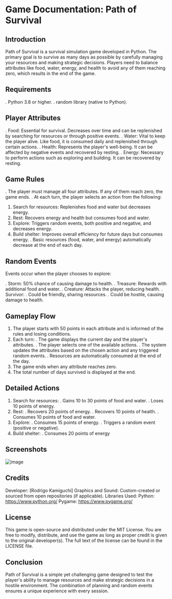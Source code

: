# Game Documentation: Path of Survival

## Introduction
Path of Survival is a survival simulation game developed in Python. The primary goal is to survive as many days as possible by carefully managing your resources and making strategic decisions. Players need to balance attributes like food, water, energy, and health to avoid any of them reaching zero, which results in the end of the game.

## Requirements
. Python 3.8 or higher.
. random library (native to Python).

## Player Attributes
. Food: Essential for survival. Decreases over time and can be replenished by searching for resources or through positive events.
. Water: Vital to keep the player alive. Like food, it is consumed daily and replenished through certain actions.
. Health: Represents the player's well-being. It can be affected by negative events and recovered by resting.
. Energy: Necessary to perform actions such as exploring and building. It can be recovered by resting.

## Game Rules
. The player must manage all four attributes. If any of them reach zero, the game ends.
. At each turn, the player selects an action from the following:
 1. Search for resources: Replenishes food and water but decreases energy.
 2. Rest: Recovers energy and health but consumes food and water.
 3. Explore: Triggers random events, both positive and negative, and decreases energy.
 4. Build shelter: Improves overall efficiency for future days but consumes energy.
. Basic resources (food, water, and energy) automatically decrease at the end of each day.

## Random Events
Events occur when the player chooses to explore:

. Storm: 50% chance of causing damage to health.
. Treasure: Rewards with additional food and water.
. Creature: Attacks the player, reducing health.
. Survivor:
  . Could be friendly, sharing resources.
  . Could be hostile, causing damage to health.

## Gameplay Flow
1. The player starts with 50 points in each attribute and is informed of the rules and losing conditions.
2. Each turn:
 . The game displays the current day and the player's attributes.
 . The player selects one of the available actions.
 . The system updates the attributes based on the chosen action and any triggered random events.
 . Resources are automatically consumed at the end of the day.
3. The game ends when any attribute reaches zero.
4. The total number of days survived is displayed at the end.

## Detailed Actions
1. Search for resources:
 . Gains 10 to 30 points of food and water.
. Loses 10 points of energy.
2. Rest:
 . Recovers 20 points of energy.
 . Recovers 10 points of health.
 . Consumes 10 points of food and water.
3. Explore:
 . Consumes 15 points of energy.
 . Triggers a random event (positive or negative).
4. Build shelter:
 . Consumes 20 points of energy

## Screenshots
![image](https://github.com/user-attachments/assets/2e9f1d90-4551-4c5a-87d1-84369f708241)

## Credits
Developer: [Rodrigo Kamiguchi] Graphics and Sound: Custom-created or sourced from open repositories (if applicable). Libraries Used: Python: https://www.python.org/ Pygame: https://www.pygame.org/

## License
This game is open-source and distributed under the MIT License. You are free to modify, distribute, and use the game as long as proper credit is given to the original developer(s). The full text of the license can be found in the LICENSE file.
## Conclusion
Path of Survival is a simple yet challenging game designed to test the player's ability to manage resources and make strategic decisions in a hostile environment. The combination of planning and random events ensures a unique experience with every session.
